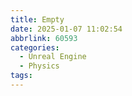 ```yaml
---
title: Empty
date: 2025-01-07 11:02:54
abbrlink: 60593
categories:
  - Unreal Engine
  - Physics
tags:
---
```

